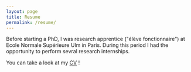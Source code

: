 ```yaml
---
layout: page
title: Resume
permalink: /resume/
---
```


Before starting a PhD, I was research apprentice ("élève fonctionnaire") at Ecole Normale Supérieure Ulm in Paris. During this period I had the opportunity to perform sevral research internships.

You can take a look at my [CV](/CV_english_RBarboni.pdf "English CV") !
